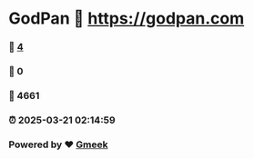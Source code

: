 # GodPan :link: https://godpan.com 
### :page_facing_up: [4](https://godpan.com/tag.html) 
### :speech_balloon: 0 
### :hibiscus: 4661 
### :alarm_clock: 2025-03-21 02:14:59 
### Powered by :heart: [Gmeek](https://github.com/Meekdai/Gmeek)
